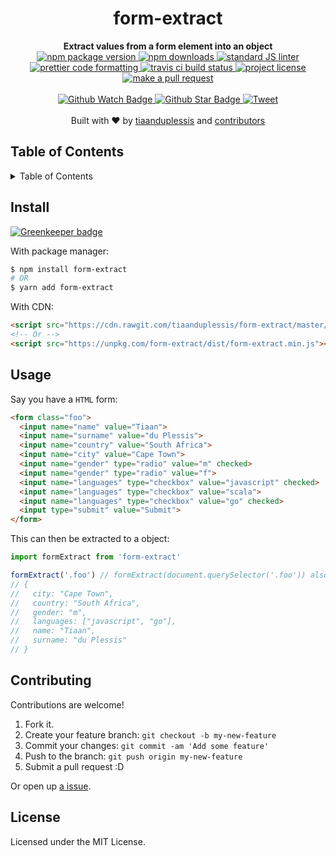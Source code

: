 
<h1 align="center">form-extract</h1>
<div align="center">
  <strong>Extract values from a form element into an object</strong>
</div>
<div align="center">
  <a href="https://npmjs.org/package/form-extract">
    <img src="https://img.shields.io/npm/v/form-extract.svg?style=flat-square" alt="npm package version" />
  </a>
  <a href="https://npmjs.org/package/form-extract">
  <img src="https://img.shields.io/npm/dm/form-extract.svg?style=flat-square" alt="npm downloads" />
  </a>
  <a href="https://github.com/feross/standard">
    <img src="https://img.shields.io/badge/code%20style-standard-brightgreen.svg?style=flat-square" alt="standard JS linter" />
  </a>
  <a href="https://github.com/prettier/prettier">
    <img src="https://img.shields.io/badge/styled_with-prettier-ff69b4.svg?style=flat-square" alt="prettier code formatting" />
  </a>
  <a href="https://travis-ci.org/tiaanduplessis/form-extract">
    <img src="https://img.shields.io/travis/tiaanduplessis/form-extract.svg?style=flat-square" alt="travis ci build status" />
  </a>
  <a href="https://github.com/tiaanduplessis/form-extract/blob/master/LICENSE">
    <img src="https://img.shields.io/npm/l/form-extract.svg?style=flat-square" alt="project license" />
  </a>
  <a href="http://makeapullrequest.com">
    <img src="https://img.shields.io/badge/PRs-welcome-brightgreen.svg?style=flat-square" alt="make a pull request" />
  </a>
</div>
<br>
<div align="center">
  <a href="https://github.com/tiaanduplessis/form-extract/watchers">
    <img src="https://img.shields.io/github/watchers/tiaanduplessis/form-extract.svg?style=social" alt="Github Watch Badge" />
  </a>
  <a href="https://github.com/tiaanduplessis/form-extract/stargazers">
    <img src="https://img.shields.io/github/stars/tiaanduplessis/form-extract.svg?style=social" alt="Github Star Badge" />
  </a>
  <a href="https://twitter.com/intent/tweet?text=Check%20out%20form-extract!%20https://github.com/tiaanduplessis/form-extract%20%F0%9F%91%8D">
    <img src="https://img.shields.io/twitter/url/https/github.com/tiaanduplessis/form-extract.svg?style=social" alt="Tweet" />
  </a>
</div>
<br>
<div align="center">
  Built with ❤︎ by <a href="https://github.com/tiaanduplessis">tiaanduplessis</a> and <a href="https://github.com/tiaanduplessis/form-extract/contributors">contributors</a>
</div>

<h2>Table of Contents</h2>
<details>
  <summary>Table of Contents</summary>
  <li><a href="#install">Install</a></li>
  <li><a href="#usage">Usage</a></li>
  <li><a href="#contribute">Contribute</a></li>
  <li><a href="#license">License</a></li>
</details>

## Install

[![Greenkeeper badge](https://badges.greenkeeper.io/tiaanduplessis/form-extract.svg)](https://greenkeeper.io/)

With package manager:

```sh
$ npm install form-extract
# OR
$ yarn add form-extract
```

With CDN:

```html
<script src="https://cdn.rawgit.com/tiaanduplessis/form-extract/master/dist/form-extract.min.js"></script>
<!-- Or -->
<script src="https://unpkg.com/form-extract/dist/form-extract.min.js"></script>
```

## Usage

Say you have a `HTML` form:

```html
<form class="foo">
  <input name="name" value="Tiaan">
  <input name="surname" value="du Plessis">
  <input name="country" value="South Africa">
  <input name="city" value="Cape Town">
  <input name="gender" type="radio" value="m" checked>
  <input name="gender" type="radio" value="f">
  <input name="languages" type="checkbox" value="javascript" checked>
  <input name="languages" type="checkbox" value="scala">
  <input name="languages" type="checkbox" value="go" checked>
  <input type="submit" value="Submit">
</form>
```

This can then be extracted to a object:

```js
import formExtract from 'form-extract'

formExtract('.foo') // formExtract(document.querySelector('.foo')) also works
// {
//   city: "Cape Town",
//   country: "South Africa",
//   gender: "m",
//   languages: ["javascript", "go"],
//   name: "Tiaan",
//   surname: "du Plessis"
// }

```

## Contributing

Contributions are welcome!

1. Fork it.
2. Create your feature branch: `git checkout -b my-new-feature`
3. Commit your changes: `git commit -am 'Add some feature'`
4. Push to the branch: `git push origin my-new-feature`
5. Submit a pull request :D

Or open up [a issue](https://github.com/tiaanduplessis/form-extract/issues).

## License

Licensed under the MIT License.
